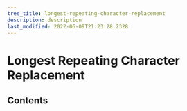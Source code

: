 ```yaml
---
tree_title: longest-repeating-character-replacement
description: description
last_modified: 2022-06-09T21:23:28.2328
---
```


# Longest Repeating Character Replacement

## Contents
